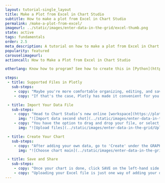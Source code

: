 ```yaml
---
layout: tutorial-single_layout
title: Make a Plot from Excel in Chart Studio
subtitle: How to make a plot from Excel in Chart Studio
permalink: /make-a-plot-from-excel/
imageurl: ../static/images/enter-data-in-the-grid/excel-thumb.png
state: active
tags: fundamentals
order: 2.5
meta_description: A tutorial on how to make a plot from Excel in Chart Studio.
popularity: featured
carouselimageurl:
actioncall: How to Make a Plot from Excel in Chart Studio

otherlang: Know how to program? See how to create this in [Python](https://plot.ly/python/plot-data-from-csv/).

steps:
 - title: Supported Files in Plotly
   sub-steps:
    - copy: "Maybe you're more comfortable organizing, editing, and saving your data in an Excel spreadsheet or worksheet."
    - copy: "If that's the case, Plotly has made it convenient for you to upload your own data files by accepting them in .xls, .xlsx, and .csv formats."

 - title: Import Your Data File
   sub-steps:
    - copy: "Head to Chart Studio’s new online [workspace](https://plot.ly/create) to upload your data's Excel file. You do this by clicking the IMPORT DATA tab."
      img: "![Import data second shot](../static/images/enter-data-in-the-grid/import-data-tab.png)"
    - copy: "You have the option to drag and drop your file, or select “click to upload”."
      img: "![Upload files](../static/images/enter-data-in-the-grid/Upload_Files.png)"

 - title: Create Your Chart
   sub-steps:
    - copy: "After adding your own data, go to 'Create' under the GRAPH section on the left-hand side of your workspace, then select the 'Chart Type' of your choice. If you have a plot in mind but need help getting started, visit our 'Help' [page](http://help.plot.ly/tutorials/) for great tutorials."
      img: "![Choose chart main](../static/images/enter-data-in-the-grid/chart-type-dropdown.png)"

 - title: Save and Share
   sub-steps:
    - copy: "Once your chart is done, click SAVE on the left-hand side. To learn more about saving, sharing, and exporting your work, visit [this](http://help.plot.ly/save-share-and-export-in-plotly/) page."
    - copy: "Uploading your Excel file is just one way of adding your data to Plotly. For more information, including working with multiple data sets, see [this](http://help.plot.ly/add-data-to-the-plotly-grid/) tutorial!"
---
```

